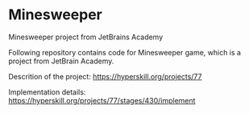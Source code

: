 # Minesweeper
Minesweeper project from JetBrains Academy 

Following repository contains code for Minesweeper game, which is a project from JetBrain Academy. 

Descrition of the project: https://hyperskill.org/projects/77

Implementation details: https://hyperskill.org/projects/77/stages/430/implement

